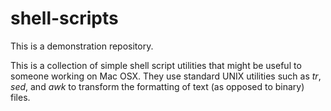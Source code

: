 shell-scripts
=============

This is a demonstration repository.

This is a collection of simple shell script utilities that might be useful to someone working on Mac OSX.  They use standard UNIX utilities such as _tr_, _sed_, and _awk_ to transform the formatting of text (as opposed to binary) files.